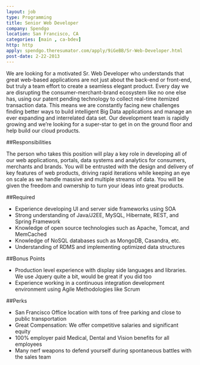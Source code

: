 ```yaml
---
layout: job
type: Programming
title: Senior Web Developer
company: Spendgo
location: San Francisco, CA
categories: [main , ca-bdev]
http: http
apply: spendgo.theresumator.com/apply/9iGeBB/Sr-Web-Developer.html
post-date: 2-22-2013
---
```


We are looking for a motivated Sr. Web Developer who understands that great web-based applications are not just about the back-end or front-end, but truly a team effort to create a seamless elegant product. Every day we are disrupting the consumer-merchant-brand ecosystem like no one else has, using our patent pending technology to collect real-time itemized transaction data. This means we are constantly facing new challenges finding better ways to build intelligent Big Data applications and manage an ever expanding and interrelated data set. Our development team is rapidly growing and we’re looking for a super-star to get in on the ground floor and help build our cloud products.

##Responsibilities

The person who takes this position will play a key role in developing all of our web applications, portals, data systems and analytics for consumers, merchants and brands. You will be entrusted with the design and delivery of key features of web products, driving rapid iterations while keeping an eye on scale as we handle massive and multiple streams of data. You will be given the freedom and ownership to turn your ideas into great products.

##Required

* Experience developing UI and server side frameworks using SOA
* Strong understanding of Java/J2EE, MySQL, Hibernate, REST, and Spring Framework
* Knowledge of open source technologies such as Apache, Tomcat, and MemCached
* Knowledge of NoSQL databases such as MongoDB, Casandra, etc.
* Understanding of RDMS and implementing optimized data structures

##Bonus Points

* Production level experience with display side languages and libraries. We use Jquery quite a bit, would be great if you did too
* Experience working in a continuous integration development environment using Agile Methodologies like Scrum

##Perks

* San Francisco Office location with tons of free parking and close to public transportation
* Great Compensation: We offer competitive salaries and significant equity
* 100% employer paid Medical, Dental and Vision benefits for all employees
* Many nerf weapons to defend yourself during spontaneous battles with the sales team
